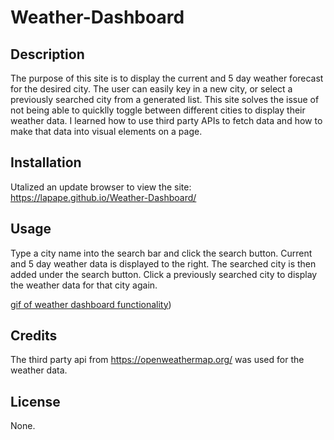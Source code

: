 # Weather-Dashboard

## Description

The purpose of this site is to display the current and 5 day weather forecast for the desired city. The user can easily key in a new city, or select a previously searched city from a generated list. This site solves the issue of not being able to quicklly toggle between different cities to display their weather data. I learned how to use third party APIs to fetch data and how to make that data into visual elements on a page.

## Installation

Utalized an update browser to view the site: https://lapape.github.io/Weather-Dashboard/

## Usage

Type a city name into the search bar and click the search button. Current and 5 day weather data is displayed to the right. The searched city is then added under the search button. Click a previously searched city to display the weather data for that city again.

[gif of weather dashboard functionality](./images/weather-dashboard.gif))

## Credits

The third party api from https://openweathermap.org/ was used for the weather data.

## License

None.
